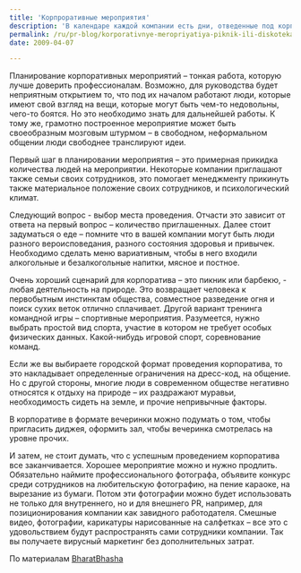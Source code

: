 ```yaml
---
title: 'Корпроративные мероприятия'
description: 'В календаре каждой компании есть дни, отведенные под корпоративные мероприятия. Например, в честь окончания года, в честь новых сотрудников, прощальные вечеринки, и многие другие.  В зависимости от решения менеджеров, событие может проходить в офисе компании, или за его пределами – в ресторане, в развлекательном центре, на пейнтбольной площадке.'
permalink: /ru/pr-blog/korporativnye-meropriyatiya-piknik-ili-diskoteka
date: 2009-04-07

---
```


Планирование корпоративных мероприятий – тонкая работа, которую лучше доверить профессионалам. Возможно, для руководства будет неприятным открытием то, что под их началом работают люди, которые имеют свой взгляд на вещи, которые могут быть чем-то недовольны, чего-то боятся. Но это необходимо знать для дальнейшей работы. К тому же, грамотно построенное мероприятие может быть своеобразным мозговым штурмом – в свободном, неформальном общении люди свободнее транслируют идеи.

Первый шаг в планировании мероприятия – это примерная прикидка количества людей на мероприятии. Некоторые компании приглашают также семьи своих сотрудников, это помогает менеджменту прикинуть также материальное положение своих сотрудников, и психологический климат.

Следующий вопрос - выбор места проведения. Отчасти это зависит от ответа на первый вопрос – количество приглашенных. Далее стоит задуматься  о еде – помните что в вашей компании могут быть люди разного вероисповедания, разного состояния здоровья и привычек. Необходимо сделать меню вариативным, чтобы в него входили алкогольные и безалкогольные напитки, мясное и постное.

Очень хороший сценарий для корпоратива – это пикник или барбекю,  - любая деятельность на природе. Это возвращает человека к первобытным инстинктам общества, совместное разведение огня и поиск сухих веток отлично сплачивает.  Другой вариант тренинга командной игры – спортивные мероприятия. Разумеется, нужно выбрать простой вид спорта, участие в котором не требует особых физических данных. Какой-нибудь игровой спорт, соревнование команд.

Если же вы выбираете городской формат проведения корпоратива, то это накладывает определенные ограничения на дресс-код, на общение. Но с другой стороны, многие люди в современном обществе негативно относятся к отдыху на природе – их раздражают муравьи, необходимость сидеть на земле, и прочие непривычные факторы.

В корпоративе в формате вечеринки можно подумать о том, чтобы пригласить диджея, оформить зал, чтобы вечеринка смотрелась на уровне прочих.

И затем, не стоит думать, что с успешным проведением корпоратива все заканчивается. Хорошее мероприятие можно и нужно продлить. Обязательно наймите профессионального  фотографа, объявите конкурс среди сотрудников на любительскую фотографию, на пение караоке, на вырезание из бумаги. Потом эти фотографии можно будет использовать не только для внутреннего, но и для внешнего PR, например, для позиционирования компании как завидного работодателя. Смешные видео, фотографии, карикатуры нарисованные на салфетках – все это с удовольствием будут распространять сами сотрудники компании. Так вы получаете вирусный маркетинг без дополнительных затрат.

По материалам <a href="http://www.bharatbhasha.com/management.php/123378"> BharatBhasha </a>

